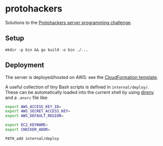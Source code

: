 # protohackers

Solutions to the [Protohackers server programming challenge](https://protohackers.com/).

## Setup

`mkdir -p bin && go build -o bin ./...`

## Deployment

The server is deployed/hosted on AWS: see the
[CloudFormation template](internal/deploy/cfn.yaml).

A useful collection of tiny Bash scripts is defined in `internal/deploy/`.
These can be automatically loaded into the current shell by using
[direnv](https://github.com/direnv/direnv) and a `.envrc` file like:

```bash
export AWS_ACCESS_KEY_ID=
export AWS_SECRET_ACCESS_KEY=
export AWS_DEFAULT_REGION=

export EC2_KEYNAME=
export CHECKER_ADDR=

PATH_add internal/deploy
```
